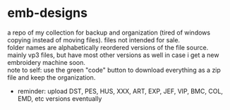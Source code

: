# emb-designs
a repo of my collection for backup and organization (tired of windows copying instead of moving files).
files not intended for sale.<br/>
folder names are alphabetically reordered versions of the file source.<br/>
mainly vp3 files, but have most other versions as well in case i get a new embroidery machine soon.<br/>
note to self: use the green "code" button to download everything as a zip file and keep the organization.<br/>

* reminder: upload DST, PES, HUS, XXX, ART, EXP, JEF, VIP, BMC, COL, EMD, etc versions eventually
